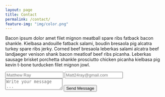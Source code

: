 ```yaml
---
layout: page
title: Contact
permalink: /contact/
feature-img: "img/color.png"
---
```


Bacon ipsum dolor amet filet mignon meatball spare ribs fatback bacon shankle. Kielbasa andouille fatback salami, boudin bresaola pig alcatra turkey spare ribs jerky. Corned beef bresaola leberkas salami alcatra beef landjaeger venison shank bacon meatloaf beef ribs picanha. Leberkas sausage brisket porchetta shankle prosciutto chicken picanha kielbasa pig kevin t-bone turducken filet mignon jowl.

<form action="https://getsimpleform.com/messages?form_api_token=0a706d5b60e89b83494380a0a3a1f3ff" method="post">
  <!-- the redirect_to is optional, the form will redirect to the referrer on submission -->
  <input type='hidden' name='redirect_to' value='http://matthewray.io/thank-you/' />
  <input type='text' name='name' placeholder='Matthew Ray' />
  <input type='email' name='email' placeholder='Matt24ray@gmail.com' />
  <textarea name='message' placeholder='Write your message ...'></textarea>
  <input type='submit' value='Send Message' />
</form>
